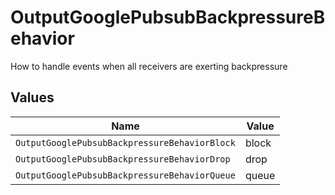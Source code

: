 # OutputGooglePubsubBackpressureBehavior

How to handle events when all receivers are exerting backpressure


## Values

| Name                                          | Value                                         |
| --------------------------------------------- | --------------------------------------------- |
| `OutputGooglePubsubBackpressureBehaviorBlock` | block                                         |
| `OutputGooglePubsubBackpressureBehaviorDrop`  | drop                                          |
| `OutputGooglePubsubBackpressureBehaviorQueue` | queue                                         |